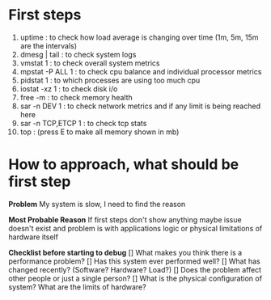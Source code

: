 # First steps
1. uptime : to check how load average is changing over time (1m, 5m, 15m are the intervals)
2. dmesg | tail : to check system logs
3. vmstat 1 : to check overall system metrics
4. mpstat -P ALL 1 : to check cpu balance and individual processor metrics
5. pidstat 1 : to which processes are using too much cpu
6. iostat -xz 1 : to check disk i/o
7. free -m : to check memory health
8. sar -n DEV 1 : to check network metrics and if any limit is being reached here
9. sar -n TCP,ETCP 1 : to check tcp stats
10. top : (press E to make all memory shown in mb)

# How to approach, what should be first step
**Problem** My system is slow, I need to find the reason

**Most Probable Reason** If first steps don't show anything maybe issue doesn't exist and problem is with applications logic or physical limitations of hardware itself

**Checklist before starting to debug**
[] What makes you think there is a performance problem?
[] Has this system ever performed well?
[] What has changed recently? (Software? Hardware? Load?)
[] Does the problem affect other people or just a single person?
[] What is the physical configuration of system? What are the limits of hardware?
